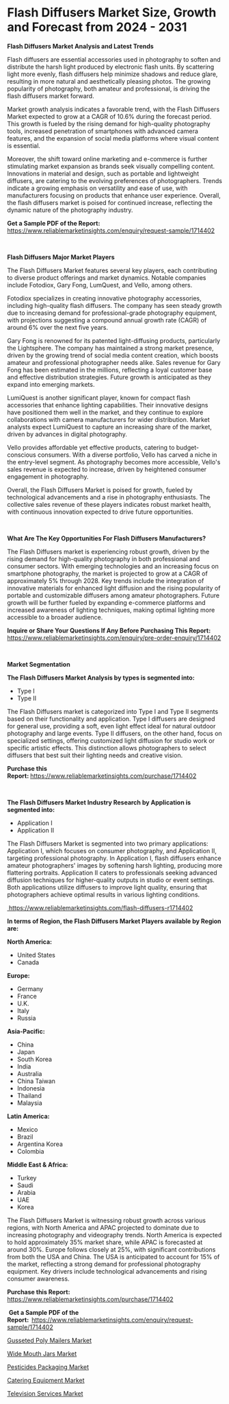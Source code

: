 <p><h1>Flash Diffusers Market Size, Growth and Forecast from 2024 - 2031</h1></p><p><strong>Flash Diffusers Market Analysis and Latest Trends</strong></p>
<p><p>Flash diffusers are essential accessories used in photography to soften and distribute the harsh light produced by electronic flash units. By scattering light more evenly, flash diffusers help minimize shadows and reduce glare, resulting in more natural and aesthetically pleasing photos. The growing popularity of photography, both amateur and professional, is driving the flash diffusers market forward.</p><p>Market growth analysis indicates a favorable trend, with the Flash Diffusers Market expected to grow at a CAGR of 10.6% during the forecast period. This growth is fueled by the rising demand for high-quality photography tools, increased penetration of smartphones with advanced camera features, and the expansion of social media platforms where visual content is essential. </p><p>Moreover, the shift toward online marketing and e-commerce is further stimulating market expansion as brands seek visually compelling content. Innovations in material and design, such as portable and lightweight diffusers, are catering to the evolving preferences of photographers. Trends indicate a growing emphasis on versatility and ease of use, with manufacturers focusing on products that enhance user experience. Overall, the flash diffusers market is poised for continued increase, reflecting the dynamic nature of the photography industry.</p></p>
<p><strong>Get a Sample PDF of the Report:&nbsp;</strong> <a href="https://www.reliablemarketinsights.com/enquiry/request-sample/1714402?utm_campaign=1584&utm_medium=2&utm_source=Github&utm_content=ia&utm_term=22102024&utm_id=flash-diffusers">https://www.reliablemarketinsights.com/enquiry/request-sample/1714402</a></p>
<p>&nbsp;</p>
<p><strong>Flash Diffusers Major Market Players</strong></p>
<p><p>The Flash Diffusers Market features several key players, each contributing to diverse product offerings and market dynamics. Notable companies include Fotodiox, Gary Fong, LumQuest, and Vello, among others. </p><p>Fotodiox specializes in creating innovative photography accessories, including high-quality flash diffusers. The company has seen steady growth due to increasing demand for professional-grade photography equipment, with projections suggesting a compound annual growth rate (CAGR) of around 6% over the next five years.</p><p>Gary Fong is renowned for its patented light-diffusing products, particularly the Lightsphere. The company has maintained a strong market presence, driven by the growing trend of social media content creation, which boosts amateur and professional photographer needs alike. Sales revenue for Gary Fong has been estimated in the millions, reflecting a loyal customer base and effective distribution strategies. Future growth is anticipated as they expand into emerging markets.</p><p>LumiQuest is another significant player, known for compact flash accessories that enhance lighting capabilities. Their innovative designs have positioned them well in the market, and they continue to explore collaborations with camera manufacturers for wider distribution. Market analysts expect LumiQuest to capture an increasing share of the market, driven by advances in digital photography.</p><p>Vello provides affordable yet effective products, catering to budget-conscious consumers. With a diverse portfolio, Vello has carved a niche in the entry-level segment. As photography becomes more accessible, Vello's sales revenue is expected to increase, driven by heightened consumer engagement in photography.</p><p>Overall, the Flash Diffusers Market is poised for growth, fueled by technological advancements and a rise in photography enthusiasts. The collective sales revenue of these players indicates robust market health, with continuous innovation expected to drive future opportunities.</p></p>
<p>&nbsp;</p>
<p><strong>What Are The Key Opportunities For Flash Diffusers Manufacturers?</strong></p>
<p><p>The Flash Diffusers market is experiencing robust growth, driven by the rising demand for high-quality photography in both professional and consumer sectors. With emerging technologies and an increasing focus on smartphone photography, the market is projected to grow at a CAGR of approximately 5% through 2028. Key trends include the integration of innovative materials for enhanced light diffusion and the rising popularity of portable and customizable diffusers among amateur photographers. Future growth will be further fueled by expanding e-commerce platforms and increased awareness of lighting techniques, making optimal lighting more accessible to a broader audience.</p></p>
<p><strong>Inquire or Share Your Questions If Any Before Purchasing This Report:</strong> <a href="https://www.reliablemarketinsights.com/enquiry/pre-order-enquiry/1714402?utm_campaign=1584&utm_medium=2&utm_source=Github&utm_content=ia&utm_term=22102024&utm_id=flash-diffusers">https://www.reliablemarketinsights.com/enquiry/pre-order-enquiry/1714402</a></p>
<p>&nbsp;</p>
<p><strong>Market Segmentation</strong></p>
<p><strong>The Flash Diffusers Market Analysis by types is segmented into:</strong></p>
<p><ul><li>Type I</li><li>Type II</li></ul></p>
<p><p>The Flash Diffusers market is categorized into Type I and Type II segments based on their functionality and application. Type I diffusers are designed for general use, providing a soft, even light effect ideal for natural outdoor photography and large events. Type II diffusers, on the other hand, focus on specialized settings, offering customized light diffusion for studio work or specific artistic effects. This distinction allows photographers to select diffusers that best suit their lighting needs and creative vision.</p></p>
<p><strong>Purchase this Report:&nbsp;</strong><a href="https://www.reliablemarketinsights.com/purchase/1714402?utm_campaign=1584&utm_medium=2&utm_source=Github&utm_content=ia&utm_term=22102024&utm_id=flash-diffusers">https://www.reliablemarketinsights.com/purchase/1714402</a></p>
<p>&nbsp;</p>
<p><strong>The Flash Diffusers Market Industry Research by Application is segmented into:</strong></p>
<p><ul><li>Application I</li><li>Application II</li></ul></p>
<p><p>The Flash Diffusers Market is segmented into two primary applications: Application I, which focuses on consumer photography, and Application II, targeting professional photography. In Application I, flash diffusers enhance amateur photographers' images by softening harsh lighting, producing more flattering portraits. Application II caters to professionals seeking advanced diffusion techniques for higher-quality outputs in studio or event settings. Both applications utilize diffusers to improve light quality, ensuring that photographers achieve optimal results in various lighting conditions.</p></p>
<p><a href="https://www.reliablemarketinsights.com/flash-diffusers-r1714402?utm_campaign=1584&utm_medium=2&utm_source=Github&utm_content=ia&utm_term=22102024&utm_id=flash-diffusers">&nbsp;https://www.reliablemarketinsights.com/flash-diffusers-r1714402</a></p>
<p><strong>In terms of Region, the Flash Diffusers Market Players available by Region are:</strong></p>
<p>
    <p> <strong> North America: </strong>
        <ul>
            <li>United States</li>
            <li>Canada</li>
        </ul>
        </p> 
    <p> <strong> Europe: </strong>
        <ul>
            <li>Germany</li>
            <li>France</li>
            <li>U.K.</li>
            <li>Italy</li>
            <li>Russia</li>
        </ul>
        </p> 
    <p> <strong> Asia-Pacific: </strong>
        <ul>
            <li>China</li>
            <li>Japan</li>
            <li>South Korea</li>
            <li>India</li>
            <li>Australia</li>
            <li>China Taiwan</li>
            <li>Indonesia</li>
            <li>Thailand</li>
            <li>Malaysia</li>
        </ul>
        </p> 
    <p> <strong> Latin America: </strong>
        <ul>
            <li>Mexico</li>
            <li>Brazil</li>
            <li>Argentina Korea</li>
            <li>Colombia</li>
        </ul>
        </p> 
    <p> <strong> Middle East & Africa: </strong>
        <ul>
            <li>Turkey</li>
            <li>Saudi</li>
            <li>Arabia</li>
            <li>UAE</li>
            <li>Korea</li>
        </ul>
    </p>
    </p>
<p><p>The Flash Diffusers Market is witnessing robust growth across various regions, with North America and APAC projected to dominate due to increasing photography and videography trends. North America is expected to hold approximately 35% market share, while APAC is forecasted at around 30%. Europe follows closely at 25%, with significant contributions from both the USA and China. The USA is anticipated to account for 15% of the market, reflecting a strong demand for professional photography equipment. Key drivers include technological advancements and rising consumer awareness.</p></p>
<p><strong>Purchase this Report: </strong><a href="https://www.reliablemarketinsights.com/purchase/1714402?utm_campaign=1584&utm_medium=2&utm_source=Github&utm_content=ia&utm_term=22102024&utm_id=flash-diffusers">https://www.reliablemarketinsights.com/purchase/1714402</a></p>
<p>&nbsp;<strong>Get a Sample PDF of the Report:&nbsp;&nbsp;</strong><a href="https://www.reliablemarketinsights.com/enquiry/request-sample/1714402?utm_campaign=1584&utm_medium=2&utm_source=Github&utm_content=ia&utm_term=22102024&utm_id=flash-diffusers">https://www.reliablemarketinsights.com/enquiry/request-sample/1714402</a></p>
<p><strong></strong></p>
<p><p><a href="https://www.linkedin.com/pulse/insights-gusseted-poly-mailers-market-size-which-expanding-bspbf?utm_campaign=1584&utm_medium=2&utm_source=Github&utm_content=ia&utm_term=22102024&utm_id=flash-diffusers">Gusseted Poly Mailers Market</a></p><p><a href="https://www.linkedin.com/pulse/wide-mouth-jars-industry-analysis-report-market-size-share-t1zxf?utm_campaign=1584&utm_medium=2&utm_source=Github&utm_content=ia&utm_term=22102024&utm_id=flash-diffusers">Wide Mouth Jars Market</a></p><p><a href="https://www.linkedin.com/pulse/global-pesticides-packaging-market-trends-insights-growth-akvzf?utm_campaign=1584&utm_medium=2&utm_source=Github&utm_content=ia&utm_term=22102024&utm_id=flash-diffusers">Pesticides Packaging Market</a></p><p><a href="https://issuu.com/reportprime-2/docs/catering-equipment-market-size-2030_6f4b120af7998d?utm_campaign=1584&utm_medium=2&utm_source=Github&utm_content=ia&utm_term=22102024&utm_id=flash-diffusers">Catering Equipment Market</a></p><p><a href="https://www.linkedin.com/pulse/television-services-market-share-size-trends-industry-analysis-gmude?utm_campaign=1584&utm_medium=2&utm_source=Github&utm_content=ia&utm_term=22102024&utm_id=flash-diffusers">Television Services Market</a></p></p>